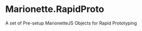 Marionette.RapidProto
=====================

A set of Pre-setup MarionetteJS Objects for Rapid Prototyping

